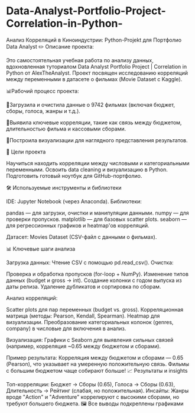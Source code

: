 # Data-Analyst-Portfolio-Project-Correlation-in-Python-
Анализ Корреляций в Киноиндустрии: Python-Projekt для Портфолио Data Analyst
✏️ Описание проекта:

Это самостоятельная учебная работа по анализу данных, вдохновленная туториалом Data Analyst Portfolio Project | Correlation in Python от AlexTheAnalyst. Проект посвящен исследованию корреляций между переменными в датасете о фильмах (Movie Dataset с Kaggle).

📊Рабочий процесс проекта:

🔹Загрузила и очистила данные о 9742 фильмах (включая бюджет, сборы, голоса, жанры и т.д.).

🔹Выявила ключевые корреляции, такие как связь между бюджетом, длительностью фильма и кассовыми сборами.

🔹Построила визуализации для наглядного представления результатов.

🎯 Цели проекта

Научиться находить корреляции между числовыми и категориальными переменными.
Освоить data cleaning и визуализацию в Python.
Подготовить готовый ноутбук для GitHub-портфолио.

🛠 Используемые инструменты и библиотеки

IDE: Jupyter Notebook (через Anaconda).
Библиотеки:

pandas — для загрузки, очистки и манипуляции данными.
numpy — для проверки пропусков.
matplotlib — для базовых scatter plots.
seaborn — для регрессионных графиков и heatmap'ов корреляций.


Датасет: Movies Dataset (CSV-файл с данными о фильмах).

📊 Ключевые шаги анализа

Загрузка данных: Чтение CSV с помощью pd.read_csv().
Очистка:

Проверка и обработка пропусков (for-loop + NumPy).
Изменение типов данных (budget и gross → int).
Создание колонки с годом выпуска из даты релиза.
Удаление дубликатов и сортировка по сборам.


Анализ корреляций:

Scatter plots для пар переменных (budget vs. gross).
Корреляционная матрица (методы: Pearson, Kendall, Spearman).
Heatmap для визуализации.
Преобразование категориальных колонок (genres, company) в числовые для включения в анализ.


Визуализация: Графики с Seaborn для выявления сильных связей (например, корреляция ~0.65 между бюджетом и сборами).

Пример результата: Корреляция между бюджетом и сборами — 0.65 (Pearson), что указывает на умеренную положительную связь. Фильмы с большим бюджетом чаще собирают больше!
📈 Результаты и insights

Топ-корреляции: Бюджет → Сборы (0.65), Голоса → Сборы (0.63), Длительность → Рейтинг (слабая, но положительная).
Инсайты: Жанры вроде "Action" и "Adventure" коррелируют с высокими сборами, но требуют большего бюджета.
🖼️ Все выводы подкреплены графиками
